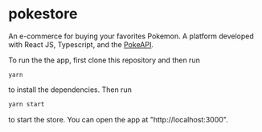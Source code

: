 # pokestore

An e-commerce for buying your favorites Pokemon. A platform developed with React JS, Typescript, and the [PokeAPI](https://pokeapi.co/).

To run the the app, first clone this repository and then run

```
yarn
```

to install the dependencies. Then run

```js
yarn start
```

to start the store. You can open the app at "http://localhost:3000".
